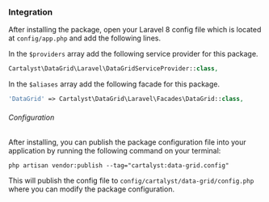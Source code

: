 ### Integration

After installing the package, open your Laravel 8 config file which is located at `config/app.php` and add the following lines.

In the `$providers` array add the following service provider for this package.

```php
Cartalyst\DataGrid\Laravel\DataGridServiceProvider::class,
```

In the `$aliases` array add the following facade for this package.

```php
'DataGrid' => Cartalyst\DataGrid\Laravel\Facades\DataGrid::class,
```

###### Configuration

After installing, you can publish the package configuration file into your application by running the following command on your terminal:

`php artisan vendor:publish --tag="cartalyst:data-grid.config"`

This will publish the config file to `config/cartalyst/data-grid/config.php` where you can modify the package configuration.
